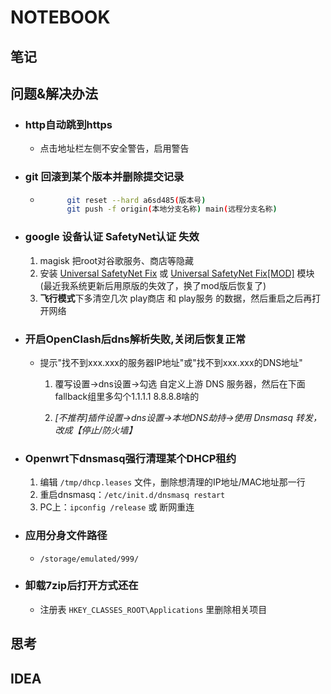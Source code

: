 # NOTEBOOK

## 笔记

## 问题&解决办法  

- ###  http自动跳到https  

  - 点击地址栏左侧不安全警告，启用警告

- ###  git 回滚到某个版本并删除提交记录  

  - ```bash
          git reset --hard a6sd485(版本号)
          git push -f origin(本地分支名称) main(远程分支名称)
    ```

- ###  google 设备认证 SafetyNet认证 失效

     1. magisk 把root对谷歌服务、商店等隐藏
     2. 安装 [Universal SafetyNet Fix](https://github.com/kdrag0n/safetynet-fix) 或 [Universal SafetyNet Fix[MOD]](https://github.com/Displax/safetynet-fix) 模块(最近我系统更新后用原版的失效了，换了mod版后恢复了)
     3. **飞行模式**下多清空几次 play商店 和 play服务 的数据，然后重启之后再打开网络

- ###  开启OpenClash后dns解析失败,关闭后恢复正常

  - 提示"找不到xxx.xxx的服务器IP地址"或"找不到xxx.xxx的DNS地址"
     1. 覆写设置→dns设置→勾选 自定义上游 DNS 服务器，然后在下面fallback组里多勾个1.1.1.1 8.8.8.8啥的

     2. _[不推荐]插件设置→dns设置→本地DNS劫持→使用 Dnsmasq 转发，改成【停止/防火墙】_

- ###  Openwrt下dnsmasq强行清理某个DHCP租约

     1. 编辑 `/tmp/dhcp.leases` 文件，删除想清理的IP地址/MAC地址那一行
     2. 重启dnsmasq：`/etc/init.d/dnsmasq restart`
     3. PC上：`ipconfig /release` 或 断网重连

- ###  应用分身文件路径

  - `/storage/emulated/999/`

- ###  卸载7zip后打开方式还在

  - 注册表 `HKEY_CLASSES_ROOT\Applications` 里删除相关项目

## 思考

## IDEA
